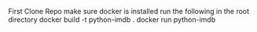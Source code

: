 First Clone Repo
make sure docker is installed 
run the following in the root directory
docker build -t python-imdb .
docker run python-imdb


